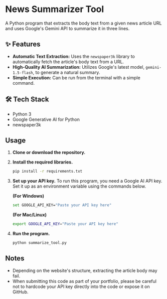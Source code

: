# News Summarizer Tool

A Python program that extracts the body text from a given news article URL and uses Google's Gemini API to summarize it in three lines.

## ✨ Features

* **Automatic Text Extraction:** Uses the `newspaper3k` library to automatically fetch the article's body text from a URL.
* **High-Quality AI Summarization:** Utilizes Google's latest model, `gemini-1.5-flash`, to generate a natural summary.
* **Simple Execution:** Can be run from the terminal with a simple command.

## 🛠️ Tech Stack

* Python 3
* Google Generative AI for Python
* newspaper3k

## Usage

1.  **Clone or download the repository.**

2.  **Install the required libraries.**
    ```bash
    pip install -r requirements.txt
    ```

3.  **Set up your API key.**
    To run this program, you need a Google AI API key. Set it up as an environment variable using the commands below.

    **(For Windows)**
    ```bash
    set GOOGLE_API_KEY="Paste your API key here"
    ```
    **(For Mac/Linux)**
    ```bash
    export GOOGLE_API_KEY="Paste your API key here"
    ```

4.  **Run the program.**
    ```bash
    python summarize_tool.py
    ```

## Notes

* Depending on the website's structure, extracting the article body may fail.
* When submitting this code as part of your portfolio, please be careful not to hardcode your API key directly into the code or expose it on GitHub.
